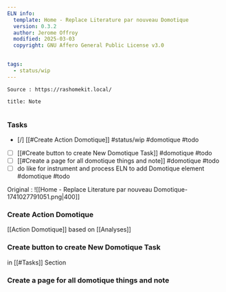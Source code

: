 ```yaml
---
ELN info:
  template: Home - Replace Literature par nouveau Domotique
  version: 0.3.2
  author: Jerome Offroy
  modified: 2025-03-03
  copyright: GNU Affero General Public License v3.0
  

tags:
  - status/wip
---
```


 
````ad-tip
Source : https://rashomekit.local/

````

````ad-note
title: Note
 

````

### Tasks
- [/] [[#Create Action Domotique]] #status/wip   #domotique #todo
- [ ] [[#Create button to create New Domotique Task]]  #domotique #todo
- [ ] [[#Create a page for all domotique things and note]] #domotique #todo
- [ ] do like for instrument and process ELN to add Domotique element #domotique #todo

Original : 
![[Home - Replace Literature par nouveau Domotique-1741027791051.png|400]]

### Create Action Domotique
[[Action Domotique]]
based on [[Analyses]]

### Create button to create New Domotique Task
in [[#Tasks]] Section 

### Create a page for all domotique things and note
